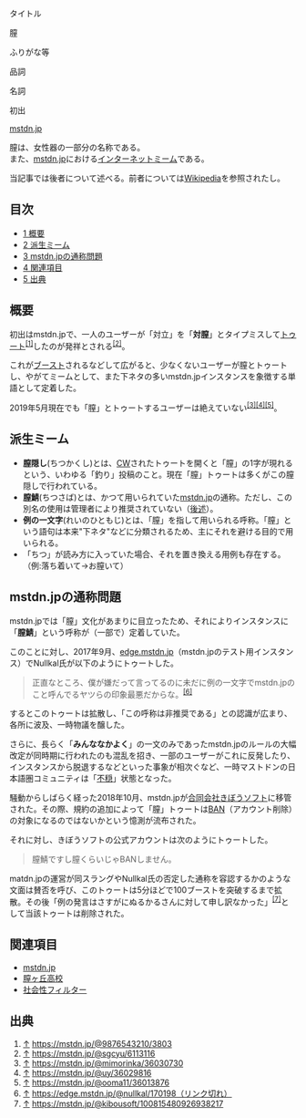 <div>

タイトル

</div>

膣

ふりがな等

品詞

名詞

初出

[mstdn.jp](/Mstdn.jp "Mstdn.jp")

  
膣は、女性器の一部分の名称である。  
また、[mstdn.jp](/Mstdn.jp "Mstdn.jp")における[インターネットミーム](/%E3%82%A4%E3%83%B3%E3%82%BF%E3%83%BC%E3%83%8D%E3%83%83%E3%83%88%E3%83%9F%E3%83%BC%E3%83%A0 "インターネットミーム")である。

当記事では後者について述べる。前者については<a href="https://ja.wikipedia.org/wiki/%E8%86%A3" rel="nofollow">Wikipedia</a>を参照されたし。

<div>

<div lang="ja" dir="ltr">

## 目次

</div>

-   [1 概要](#.E6.A6.82.E8.A6.81)
-   [2 派生ミーム](#.E6.B4.BE.E7.94.9F.E3.83.9F.E3.83.BC.E3.83.A0)
-   [3 mstdn.jpの通称問題](#mstdn.jp.E3.81.AE.E9.80.9A.E7.A7.B0.E5.95.8F.E9.A1.8C)
-   [4 関連項目](#.E9.96.A2.E9.80.A3.E9.A0.85.E7.9B.AE)
-   [5 出典](#.E5.87.BA.E5.85.B8)

</div>

## 概要

初出はmstdn.jpで、一人のユーザーが「対立」を「**対膣**」とタイプミスして[トゥート](/%E3%83%88%E3%82%A5%E3%83%BC%E3%83%88 "トゥート")<sup>[\[1\]](#cite_note-1)</sup>したのが発祥とされる<sup>[\[2\]](#cite_note-2)</sup>。

これが[ブースト](/%E3%83%96%E3%83%BC%E3%82%B9%E3%83%88 "ブースト")されるなどして広がると、少なくないユーザーが膣とトゥートし、やがてミームとして、また下ネタの多いmstdn.jpインスタンスを象徴する単語として定着した。

2019年5月現在でも「膣」とトゥートするユーザーは絶えていない<sup>[\[3\]](#cite_note-3)[\[4\]](#cite_note-4)[\[5\]](#cite_note-5)</sup>。

## 派生ミーム

-   **膣隠し**(ちつかくし)とは、[CW](/Content_Warning "Content Warning")されたトゥートを開くと「膣」の1字が現れるという、いわゆる「釣り」投稿のこと。現在「膣」トゥートは多くがこの膣隠しで行われている。
-   **膣鯖**(ちつさば)とは、かつて用いられていた[mstdn.jp](/Mstdn.jp "Mstdn.jp")の通称。ただし、この別名の使用は管理者により推奨されていない（[後述](#mstdn.jp.E3.81.AE.E9.80.9A.E7.A7.B0.E5.95.8F.E9.A1.8C)）。
-   **例の一文字**(れいのひともじ)とは、「膣」を指して用いられる呼称。「膣」という語句は本来"下ネタ"などに分類されるため、主にそれを避ける目的で用いられる。
-   「ちつ」が読み方に入っていた場合、それを置き換える用例も存在する。（例:落ち着いて→お膣いて）

## mstdn.jpの通称問題

mstdn.jpでは「膣」文化があまりに目立ったため、それによりインスタンスに「**膣鯖**」という呼称が（一部で）定着していた。

このことに対し、2017年9月、[edge.mstdn.jp](/Edge.mstdn.jp "Edge.mstdn.jp")（mstdn.jpのテスト用インスタンス）でNullkal氏が以下のようにトゥートした。

> 正直なところ、僕が嫌だって言ってるのに未だに例の一文字でmstdn.jpのこと呼んでるヤツらの印象最悪だからな。<sup>[\[6\]](#cite_note-6)</sup>

するとこのトゥートは拡散し、「この呼称は非推奨である」との認識が広まり、各所に波及、一時物議を醸した。

さらに、長らく「**みんななかよく**」の一文のみであったmstdn.jpのルールの大幅改定が同時期に行われたのも混乱を招き、一部のユーザーがこれに反発したり、インスタンスから脱退するなどといった事象が相次ぐなど、一時マストドンの日本語圏コミュニティは「[不穏](/%E4%B8%8D%E7%A9%8F "不穏")」状態となった。

騒動からしばらく経った2018年10月、mstdn.jpが[合同会社きぼうソフト](/%E5%90%88%E5%90%8C%E4%BC%9A%E7%A4%BE%E3%81%8D%E3%81%BC%E3%81%86%E3%82%BD%E3%83%95%E3%83%88 "合同会社きぼうソフト")に移管された。その際、規約の追加によって「膣」トゥートは[BAN](/BAN "BAN")（アカウント削除）の対象になるのではないかという憶測が流布された。

それに対し、きぼうソフトの公式アカウントは次のようにトゥートした。

> 膣鯖ですし膣くらいじゃBANしません。

matdn.jpの運営が同スラングやNullkal氏の否定した通称を容認するかのような文面は賛否を呼び、このトゥートは5分ほどで100ブーストを突破するまで拡散。その後「例の発言はさすがにぬるかるさんに対して申し訳なかった」<sup>[\[7\]](#cite_note-7)</sup>として当該トゥートは削除された。

## 関連項目

-   [mstdn.jp](/Mstdn.jp "Mstdn.jp")
-   [膣ヶ丘高校](/%E8%86%A3%E3%83%B6%E4%B8%98%E9%AB%98%E6%A0%A1 "膣ヶ丘高校")
-   [社会性フィルター](/%E7%A4%BE%E4%BC%9A%E6%80%A7%E3%83%95%E3%82%A3%E3%83%AB%E3%82%BF%E3%83%BC "社会性フィルター")

## 出典

<div>

1.  [↑](#cite_ref-1) <a href="https://mstdn.jp/@9876543210/3803" rel="nofollow">https://mstdn.jp/@9876543210/3803</a>
2.  [↑](#cite_ref-2) <a href="https://mstdn.jp/@sgcyu/6113116" rel="nofollow">https://mstdn.jp/@sgcyu/6113116</a>
3.  [↑](#cite_ref-3) <a href="https://mstdn.jp/@mimorinka/36030730" rel="nofollow">https://mstdn.jp/@mimorinka/36030730</a>
4.  [↑](#cite_ref-4) <a href="https://mstdn.jp/@uy/36029816" rel="nofollow">https://mstdn.jp/@uy/36029816</a>
5.  [↑](#cite_ref-5) <a href="https://mstdn.jp/@ooma11/36013876" rel="nofollow">https://mstdn.jp/@ooma11/36013876</a>
6.  [↑](#cite_ref-6) <a href="https://edge.mstdn.jp/@nullkal/170198（リンク切れ）" rel="nofollow">https://edge.mstdn.jp/@nullkal/170198（リンク切れ）</a>
7.  [↑](#cite_ref-7) <a href="https://mstdn.jp/@kibousoft/100815480926938217" rel="nofollow">https://mstdn.jp/@kibousoft/100815480926938217</a>

</div>
